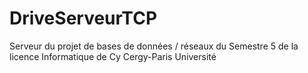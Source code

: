 # DriveServeurTCP
Serveur du projet de bases de données / réseaux du Semestre 5 de la licence Informatique de Cy Cergy-Paris Université
